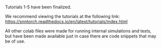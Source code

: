Tutorials 1-5 have been finalized.

We recommend viewing the tutorials at the following link: https://snntorch.readthedocs.io/en/latest/tutorials/index.html

All other colab files were made for running internal simulations and tests, but have been made available just in case there are code snippets that may be of use.
